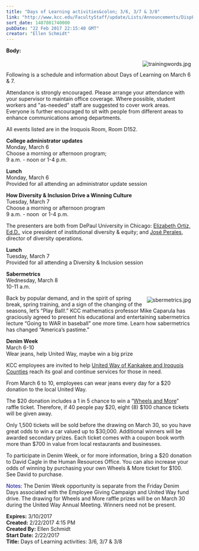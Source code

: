 ```yaml
---
title: "Days of Learning activities&colon; 3/6, 3/7 & 3/8"
link: "http://www.kcc.edu/FacultyStaff/update/Lists/Announcements/DispForm.aspx?ID=2388"
sort_date: 1487801740000
pubDate: "22 Feb 2017 22:15:40 GMT"
creator: "Ellen Schmidt"
---
```


<div><b>Body:</b> <div class="ExternalClassEFB5E5A28A9B431C81177176C3C4C1E7"><p>​<img alt="trainingwords.jpg" src="/FacultyStaff/update/Documents/trainingwords.jpg" style="vertical-align:auto;float:right;margin:5px" /><br /><br />Following is a schedule and information about Days of Learning on March 6 &amp; 7. </p>
<p>Attendance is strongly encouraged. Please arrange your attendance with your supervisor to maintain office coverage. Where possible, student workers and &quot;as-needed&quot; staff are suggested to cover work areas. Everyone is further encouraged to sit with people from different areas to enhance communications among departments.</p>
<p>All events listed are in the Iroquois Room, Room D152.</p>
<p><strong>College administrator updates </strong><br />Monday, March 6<br />Choose a morning or afternoon program; <br />9 a.m. - noon or 1-4 p.m.</p>
<p><strong>Lunch</strong><br />Monday, March 6<br />Provided for all attending an administrator update session</p>
<p><strong>How Diversity &amp; Inclusion Drive a Winning Culture</strong><br />Tuesday, March 7<br />Choose a morning or afternoon program<br />9 a.m. - noon  or 1-4 p.m.</p>
<p>The presenters are both from DePaul University in Chicago: <a href="http://www.depaul.edu/about/administration/Pages/ortiz.aspx">Elizabeth Ortiz, Ed.D.</a>, vice president of institutional diversity &amp; equity; and <a href="http://offices.depaul.edu/diversity/about/staff/Pages/jose-perales.aspx">José Perales</a>, director of diversity operations.</p>
<p><strong>Lunch</strong><br />Tuesday, March 7<br />Provided for all attending a Diversity &amp; Inclusion session</p>
<p><strong>Sabermetrics<br /></strong>Wednesday, March 8<br />10-11 a.m.  </p>
<p><img alt="sbermetrics.jpg" src="/FacultyStaff/update/Documents/sbermetrics.jpg" style="vertical-align:auto;float:right;margin:5px" />Back by popular demand, and in the spirit of spring break, spring training, and a sign of the changing of the seasons, let’s “Play Ball!.” KCC mathematics professor Mike Caparula has graciously agreed to present his educational and entertaining sabermetrics lecture “Going to WAR in baseball&quot; one more time. Learn how sabermetrics has changed “America’s pastime.”</p>
<p><strong>Denim Week<br /></strong>March 6-10<br />Wear jeans, help United Way, maybe win a big prize</p>
<p>KCC employees are invited to help <a href="https://www.myunitedway.org/">United Way of Kankakee and Iroquois Counties</a> reach its goal and continue services for those in need.</p>
<p>From March 6 to 10, employees can wear jeans every day for a $20 donation to the local United Way.</p>
<p>The $20 donation includes a 1 in 5 chance to win a “<a href="https://myunitedway.org/wheels-and-more-raffle">Wheels and More</a>” raffle ticket. Therefore, if 40 people pay $20, eight (8) $100 chance tickets will be given away.</p>
<p>Only 1,500 tickets will be sold before the drawing on March 30, so you have great odds to win a car valued up to $30,000. Additional winners will be awarded secondary prizes. Each ticket comes with a coupon book worth more than $700 in value from local restaurants and businesses.</p>
<p>To participate in Denim Week, or for more information, bring a $20 donation to David Cagle in the Human Resources Office. You can also increase your odds of winning by purchasing your own Wheels &amp; More ticket for $100. See David to purchase.</p>
<p><span style="color:darkblue">Notes:</span> The Denim Week opportunity is separate from the Friday Denim Days associated with the Employee Giving Campaign and United Way fund drive. The drawing for Wheels and More raffle prizes will be on March 30 during the United Way Annual Meeting. Winners need not be present.</p></div></div>
<div><b>Expires:</b> 3/10/2017</div>
<div><b>Created:</b> 2/22/2017 4:15 PM</div>
<div><b>Created By:</b> Ellen Schmidt</div>
<div><b>Start Date:</b> 2/22/2017</div>
<div><b>Title:</b> Days of Learning activities: 3/6, 3/7 &amp; 3/8</div>
